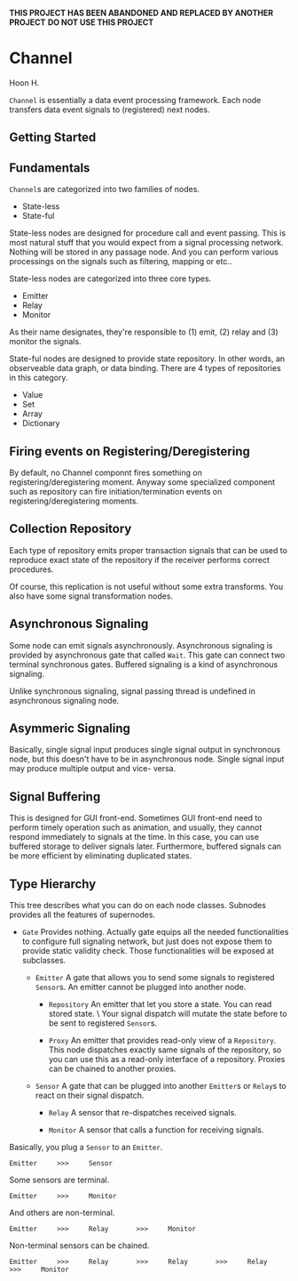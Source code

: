 

**THIS PROJECT HAS BEEN ABANDONED AND REPLACED BY ANOTHER PROJECT**
**DO NOT USE THIS PROJECT**




Channel
=======
Hoon H.

`Channel` is essentially a data event processing framework.
Each node transfers data event signals to (registered) next 
nodes.





Getting Started
---------------







Fundamentals
------------

`Channel`s are categorized into two families of nodes.

-	State-less
-	State-ful

State-less nodes are designed for procedure call and event 
passing. This is most natural stuff that you would expect from
a signal processing network. Nothing will be stored in any
passage node. And you can perform various processings on the
signals such as filtering, mapping or etc..

State-less nodes are categorized into three core types.

-	Emitter
-	Relay
-	Monitor

As their name designates, they're responsible to (1) emit, (2) relay and
(3) monitor the signals.

State-ful nodes are designed to provide state repository. In
other words, an observeable data graph, or data binding.
There are 4 types of repositories in this category.

-	Value
-	Set
-	Array
-	Dictionary



Firing events on Registering/Deregistering
------------
By default, no Channel componnt fires something on registering/deregistering 
moment. Anyway some specialized component such as repository can fire 
initiation/termination events on registering/deregistering moments.








Collection Repository
---------------------

Each type of repository emits proper transaction signals that
can be used to reproduce exact state of the repository if the 
receiver performs correct procedures.

Of course, this replication is not useful without some extra
transforms. You also have some signal transformation nodes.









Asynchronous Signaling
----------------------

Some node can emit signals asynchronously.
Asynchronous signaling is provided by asynchronous gate that 
called `Wait`. This gate can connect two terminal synchronous 
gates. Buffered signaling is a kind of asynchronous signaling.

Unlike synchronous signaling, signal passing thread is undefined 
in asynchronous signaling node. 




Asymmeric Signaling
-------------------

Basically, single signal input produces single signal output in
synchronous node, but this doesn't have to be in asynchronous 
node. Single signal input may produce multiple output and vice-
versa.



Signal Buffering
----------------

This is designed for GUI front-end. Sometimes GUI front-end 
need to perform timely operation such as animation, and usually,
they cannot respond immediately to signals at the time. In this
case, you can use buffered storage to deliver signals later.
Furthermore, buffered signals can be more efficient by eliminating
duplicated states. 






Type Hierarchy
--------------

This tree describes what you can do on each node classes.
Subnodes provides all the features of supernodes.

-	`Gate`							Provides nothing.
									Actually gate equips all the needed functionalities to configure full 
									signaling network, but just does not expose them to provide static 
									validity check. Those functionalities will be exposed at subclasses.

	-	`Emitter`					A gate that allows you to send some signals to registered `Sensor`s.
									An emitter cannot be plugged into another node.

		-	`Repository`			An emitter that let you store a state.
									You can read stored state.
\									Your signal dispatch will mutate the state before to be sent to registered
									`Sensor`s.

		-	`Proxy`					An emitter that provides read-only view of a `Repository`.
									This node dispatches exactly same signals of the repository, so you can
									use this as a read-only interface of a repository.
									Proxies can be chained to another proxies.

	-	`Sensor`					A gate that can be plugged into another `Emitter`s or `Relay`s to 
									react on their signal dispatch.

		-	`Relay`					A sensor that re-dispatches received signals.

		-	`Monitor`				A sensor that calls a function for receiving signals.
							



Basically, you plug a `Sensor` to an `Emitter`.

	Emitter		>>>		Sensor
	
Some sensors are terminal.

	Emitter		>>>		Monitor

And others are non-terminal.

	Emitter		>>>		Relay		>>>		Monitor

Non-terminal sensors can be chained.

	Emitter		>>>		Relay		>>>		Relay		>>>		Relay		>>>		Monitor






















